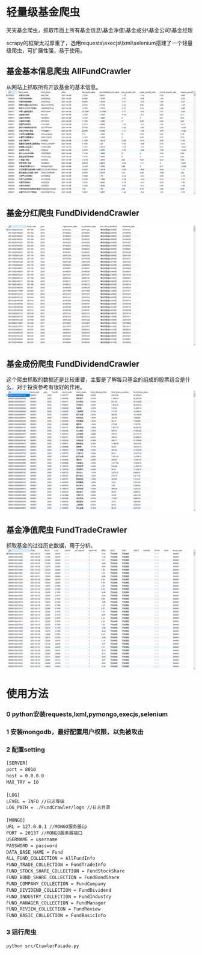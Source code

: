 # 轻量级基金爬虫
天天基金爬虫，抓取市面上所有基金信息\基金净值\基金成分\基金公司\基金经理

scrapy的框架太过厚重了，选用requests\execjs\lxml\selenium搭建了一个轻量级爬虫，可扩展性强，易于使用。
## 基金基本信息爬虫 AllFundCrawler
从网站上抓取所有开放基金的基本信息。
![Image text](/img/jbxx.png)

## 基金分红爬虫 FundDividendCrawler
![Image text](/img/fhxx.png)

## 基金成份爬虫 FundDividendCrawler
这个爬虫抓取的数据还是比较重要，主要是了解每只基金的组成的股票组合是什么，对于投资参考有很好的作用。
![Image text](/img/jjcf.png)

## 基金净值爬虫 FundTradeCrawler
抓取基金的过往历史数据，用于分析。
![Image text](/img/jjjz.png)

# 使用方法
### 0 python安装requests,lxml,pymongo,execjs,selenium
### 1 安装mongodb，最好配置用户权限，以免被攻击
### 2 配置setting
```bash
[SERVER]
port = 8010
host = 0.0.0.0
MAX_TRY = 10

[LOG]
LEVEL = INFO //日志等级
LOG_PATH = ./FundCrawler/logs //日志目录

[MONGO]
URL = 127.0.0.1 //MONGO服务器ip
PORT = 20137 //MONGO服务器端口
USERNAME = username
PASSWORD = password
DATA_BASE_NAME = Fund
ALL_FUND_COLLECTION = AllFundInfo
FUND_TRADE_COLLECTION = FundTradeInfo
FUND_STOCK_SHARE_COLLECTION = FundStockShare
FUND_BOND_SHARE_COLLECTION = FundBondShare
FUND_COMPANY_COLLECTION = FundCompany
FUND_DIVIDEND_COLLECTION = FundDividend
FUND_INDUSTRY_COLLECTION = FundIndustry
FUND_MANAGER_COLLECTION = FundManager
FUND_REVIEW_COLLECTION = FundReview
FUND_BASIC_COLLECTION = FundBasicInfo
```
### 3 运行爬虫
```bash
python src/CrawlerFacade.py
```